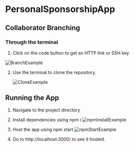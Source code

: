 # PersonalSponsorshipApp

## Collaborator Branching
### Through the terminal
1. Click on the code button to get an HTTP link or SSH key.

![BranchExample](https://github.com/jonnydc4/PersonalSponsorshipApp/assets/71983496/af2987ed-253e-489d-b076-862f9d0b6cc5)

2. Use the terminal to clone the repository.

   ![CloneExample](https://github.com/jonnydc4/PersonalSponsorshipApp/assets/71983496/4da53de7-bd53-43de-ae85-03c1fd9ea7a4)

## Running the App
1. Navigate to the project directory
2. Install dependencies using npm i
   ![npmInstallExample](https://github.com/jonnydc4/PersonalSponsorshipApp/assets/71983496/abcbc5a0-1dba-47f5-ad14-91eb76018700)
   
4. Host the app using npm start
   ![npmStartExample](https://github.com/jonnydc4/PersonalSponsorshipApp/assets/71983496/579ff9dd-9a5e-4753-887c-ba6d4c0b4f8b)

5. Go to http://localhost:3000/ to see it hosted.
   
   
